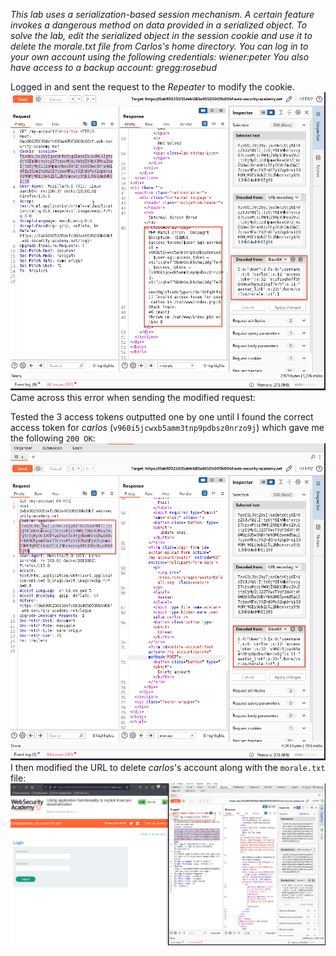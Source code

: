 *This lab uses a serialization-based session mechanism. A certain feature invokes a dangerous method on data provided in a serialized object. To solve the lab, edit the serialized object in the session cookie and use it to delete the morale.txt file from Carlos's home directory.
You can log in to your own account using the following credentials: wiener:peter
You also have access to a backup account: gregg:rosebud*

Logged in and sent the request to the *Repeater* to modify the cookie.
![Screenshot 2024-05-30 at 2.20.18 PM](images/Screenshot%202024-05-30%20at%202.20.18%20PM.png) Came across this error when sending the modified request:

Tested the 3 access tokens outputted one by one until I found the correct access token for *carlos* (`v960i5jcwxb5amm3tnp9pdbsz0nrzo9j`) which gave me the following `200 OK`:
![Screenshot 2024-05-30 at 2.17.06 PM 1](images/Screenshot%202024-05-30%20at%202.17.06%20PM%201.png)
I then modified the URL to delete *carlos*'s account along with the `morale.txt` file:
![Screenshot 2024-05-30 at 2.23.37 PM](images/Screenshot%202024-05-30%20at%202.23.37%20PM.png)
